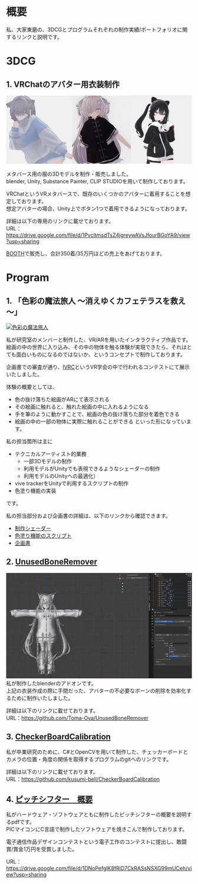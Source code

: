 # 概要
私、大家東磨の、3DCGとプログラムそれぞれの制作実績/ポートフォリオに関するリンクと説明です。  


# 3DCG
## 1. VRChatのアバター用衣装制作
![VRC衣装](VRC衣装サムネ.png)

メタバース用の服の3Dモデルを制作・販売しました。  
blender, Unity, Substance Painter, CLIP STUDIOを用いて制作しております。  

VRChatというVRメタバースで、既存のいくつかのアバターに着用することを想定しております。  
想定アバターの場合、Unity上でボタン1つで着用できるようになっております。  

詳細は以下の専用のリンクに載せております。  
URL：https://drive.google.com/file/d/1PvcltmsdTsZ4jgreywAVsJfourBGoYA9/view?usp=sharing  


[BOOTH](https://slumberhalo.booth.pm/)で販売し、合計350着/35万円ほどの売上をあげております。  

# Program
## 1. 「色彩の魔法旅人 ～消えゆくカフェテラスを救え～」

[![色彩の魔法旅人](https://github.com/user-attachments/assets/bd097ae9-f061-4fe5-81de-73a824638a51)](https://www.youtube.com/watch?v=yM_qg7yoPB0 "色彩の魔法旅人　動画")

私が研究室のメンバーと制作した、VR/ARを用いたインタラクティブ作品です。  
絵画の中の世界に入り込み、その中の物体を触る体験が実現できたら、それはとても面白いものになるのではないか、というコンセプトで制作しております。  

企画書での審査が通り、[IVRC](https://ivrc.net/2024/seed-stage/)というVR学会の中で行われるコンテストにて展示いたしました。  

体験の概要としては、
- 色の抜け落ちた絵画がARにて表示される
- その絵画に触れると、触れた絵画の中に入れるようになる
- 手を筆のように動かすことで、絵画の色の抜け落ちた部分を着色できる
- 絵画の中の一部の物体に実際に触れることができる
といった形になっています。

私の担当箇所は主に
- テクニカルアーティスト的業務
  - 一部3Dモデルの制作
  - 利用モデルがUnityでも表現できるようなシェーダーの制作
  - 利用モデルのUnityへの最適化）
- vive trackerをUnityで利用するスクリプトの制作
- 色塗り機能の実装

です。


私の担当部分および企画書の詳細は、以下のリンクから確認できます。
- [制作シェーダー](https://github.com/kusumi-bell/VertexColorShader)
- [色塗り機能のスクリプト](https://github.com/Toma-Oya/VRVertexPaintTool)
- [企画書](https://drive.google.com/file/d/1Qru-UomTy6KaUvn0YxK4uPeqoPtsH-8S/view?usp=sharing)


## 2. [UnusedBoneRemover](https://github.com/Toma-Oya/UnusedBoneRemover)
![UnusedBoneRemover](UnusedBoneRemover.gif)
私が制作したblenderのアドオンです。  
上記の衣装作成の際に手間だった、アバターの不必要なボーンの削除を効率化するために制作いたしました。  

詳細は以下のリンクに載せております。  
URL：https://github.com/Toma-Oya/UnusedBoneRemover

## 3. [CheckerBoardCalibration](https://github.com/kusumi-bell/CheckerBoardCalibration)

私が卒業研究のために、C#とOpenCVを用いて制作した、チェッカーボードとカメラの位置・角度の関係を取得するプログラムのgitへのリンクです。 

詳細は以下のリンクに載せております。  
URL：https://github.com/kusumi-bell/CheckerBoardCalibration


## 4. [ピッチシフター　概要](https://drive.google.com/file/d/1DNoPefglK8fRiD7CkRASsNSXG99mUCeh/view?usp=sharing)

私がハードウェア・ソフトウェアともに制作したピッチシフターの概要を説明するpdfです。  
PICマイコンにC言語で制作したソフトウェアを焼きこんで制作しております。

電子通信作品デザインコンテストという電子工作のコンテストに提出し、敢闘賞/賞金1万円を受賞しました。

URL：https://drive.google.com/file/d/1DNoPefglK8fRiD7CkRASsNSXG99mUCeh/view?usp=sharing
